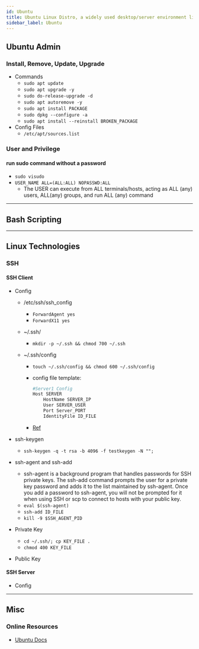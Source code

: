 ```yaml
---
id: Ubuntu
title: Ubuntu Linux Distro, a widely used desktop/server environment linux platform.
sidebar_label: Ubuntu
---
```


## Ubuntu Admin

### Install, Remove, Update, Upgrade

- Commands
  - `sudo apt update`
  - `sudo apt upgrade -y`
  - `sudo do-release-upgrade -d`
  - `sudo apt autoremove -y`
  - `sudo apt install PACKAGE`
  - `sudo dpkg --configure -a`
  - `sudo apt install --reinstall BROKEN_PACKAGE`
- Config Files
  - `/etc/apt/sources.list`

### User and Privilege

#### run sudo command without a password

- `sudo visudo`
- `USER_NAME ALL=(ALL:ALL) NOPASSWD:ALL`
  - The USER can execute from ALL terminals/hosts, acting as ALL (any) users, ALL(any) groups, and run ALL (any) command

---

## Bash Scripting

---

## Linux Technologies

### SSH

#### SSH Client

- Config

  - /etc/ssh/ssh_config
    - `ForwardAgent yes`
    - `ForwardX11 yes`
  - ~/.ssh/
    - `mkdir -p ~/.ssh && chmod 700 ~/.ssh`
  - ~/.ssh/config

    - `touch ~/.ssh/config && chmod 600 ~/.ssh/config`
    - config file template:

      ```bash
      #Server1 Config
      Host SERVER
          HostName SERVER_IP
          User SERVER_USER
          Port Server_PORT
          IdentityFile ID_FILE
      ```

    - [Ref](https://www.cyberciti.biz/faq/create-ssh-config-file-on-linux-unix/)

- ssh-keygen
  - `ssh-keygen -q -t rsa -b 4096 -f testkeygen -N "";`
- ssh-agent and ssh-add
  - ssh-agent is a background program that handles passwords for SSH private keys. The ssh-add command prompts the user for a private key password and adds it to the list maintained by ssh-agent. Once you add a password to ssh-agent, you will not be prompted for it when using SSH or scp to connect to hosts with your public key.
  - `eval $(ssh-agent)`
  - `ssh-add ID_FILE`
  - `kill -9 $SSH_AGENT_PID`
- Private Key
  - `cd ~/.ssh/; cp KEY_FILE .`
  - `chmod 400 KEY_FILE`
- Public Key

#### SSH Server

- Config

---

## Misc

### Online Resources

- [Ubuntu Docs](https://help.ubuntu.com/)

